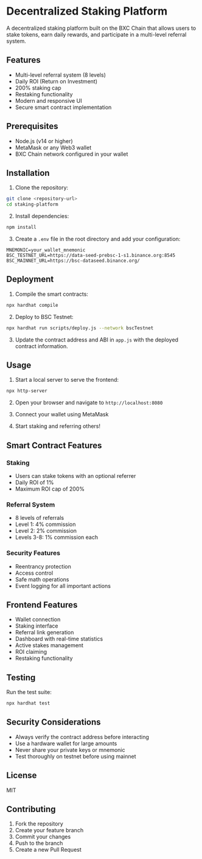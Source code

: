 # Decentralized Staking Platform

A decentralized staking platform built on the BXC Chain that allows users to stake tokens, earn daily rewards, and participate in a multi-level referral system.

## Features

- Multi-level referral system (8 levels)
- Daily ROI (Return on Investment)
- 200% staking cap
- Restaking functionality
- Modern and responsive UI
- Secure smart contract implementation

## Prerequisites

- Node.js (v14 or higher)
- MetaMask or any Web3 wallet
- BXC Chain network configured in your wallet

## Installation

1. Clone the repository:
```bash
git clone <repository-url>
cd staking-platform
```

2. Install dependencies:
```bash
npm install
```

3. Create a `.env` file in the root directory and add your configuration:
```
MNEMONIC=your_wallet_mnemonic
BSC_TESTNET_URL=https://data-seed-prebsc-1-s1.binance.org:8545
BSC_MAINNET_URL=https://bsc-dataseed.binance.org/
```

## Deployment

1. Compile the smart contracts:
```bash
npx hardhat compile
```

2. Deploy to BSC Testnet:
```bash
npx hardhat run scripts/deploy.js --network bscTestnet
```

3. Update the contract address and ABI in `app.js` with the deployed contract information.

## Usage

1. Start a local server to serve the frontend:
```bash
npx http-server
```

2. Open your browser and navigate to `http://localhost:8080`

3. Connect your wallet using MetaMask

4. Start staking and referring others!

## Smart Contract Features

### Staking
- Users can stake tokens with an optional referrer
- Daily ROI of 1%
- Maximum ROI cap of 200%

### Referral System
- 8 levels of referrals
- Level 1: 4% commission
- Level 2: 2% commission
- Levels 3-8: 1% commission each

### Security Features
- Reentrancy protection
- Access control
- Safe math operations
- Event logging for all important actions

## Frontend Features

- Wallet connection
- Staking interface
- Referral link generation
- Dashboard with real-time statistics
- Active stakes management
- ROI claiming
- Restaking functionality

## Testing

Run the test suite:
```bash
npx hardhat test
```

## Security Considerations

- Always verify the contract address before interacting
- Use a hardware wallet for large amounts
- Never share your private keys or mnemonic
- Test thoroughly on testnet before using mainnet

## License

MIT

## Contributing

1. Fork the repository
2. Create your feature branch
3. Commit your changes
4. Push to the branch
5. Create a new Pull Request 